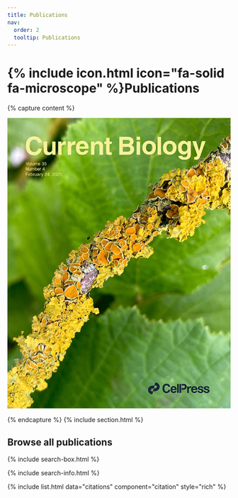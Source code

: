 ```yaml
---
title: Publications
nav:
  order: 2
  tooltip: Publications
---
```


# {% include icon.html icon="fa-solid fa-microscope" %}Publications

{% capture content %}

[![CurrBiol2025](/images/papers/2025_currbio_cover.jpg)](https://doi.org/g843jk)

{% endcapture %}
{% include section.html %}

## Browse all publications

{% include search-box.html %}

{% include search-info.html %}

{% include list.html data="citations" component="citation" style="rich" %}

